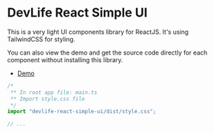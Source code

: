 # DevLife React Simple UI

This is a very light UI components library for ReactJS.
It's using TailwindCSS for styling.

You can also view the demo and get the source code directly for each component without installing this library.

- [Demo](https://dev-life-solution.netlify.app/ui-components)

```js
/*
 ** In root app file: main.ts
 ** Import style.css file
 */
import "devlife-react-simple-ui/dist/style.css";

// ...
```
